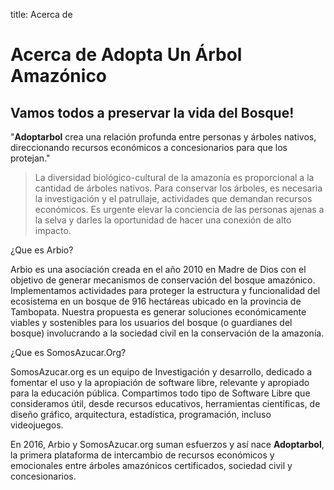 title: Acerca de

Acerca de Adopta Un Árbol Amazónico
===================================

## Vamos todos a preservar la vida del Bosque!

"**Adoptarbol** crea una relación profunda entre personas y árboles nativos, direccionando recursos económicos a concesionarios para que los protejan."

> La diversidad biológico-cultural de la amazonía es proporcional a la cantidad de árboles nativos.
> Para conservar los árboles, es necesaria la investigación y el patrullaje, actividades que demandan recursos económicos.
> Es urgente elevar la conciencia de las personas ajenas a la selva y darles la oportunidad de hacer una conexión de alto impacto. 

¿Que es Arbio?

Arbio es una asociación creada en el año 2010 en Madre de Dios con el objetivo de generar mecanismos de conservación del bosque amazónico. Implementamos actividades para proteger la estructura y funcionalidad del ecosistema en un bosque de 916 hectáreas ubicado en la provincia de Tambopata. Nuestra propuesta es generar soluciones económicamente viables y sostenibles para los usuarios del bosque (o guardianes del bosque) involucrando a la sociedad civil en la conservación de la amazonía.

¿Que es SomosAzucar.Org?

SomosAzucar.org es un equipo de Investigación y desarrollo, dedicado a fomentar el uso y la apropiación de software libre, relevante y apropiado para la educación pública. Compartimos todo tipo de Software Libre que consideramos útil, desde recursos educativos, herramientas científicas, de diseño gráfico, arquitectura, estadística, programación, incluso videojuegos.

En 2016, Arbio y SomosAzucar.org suman esfuerzos y así nace **Adoptarbol**, la primera plataforma de intercambio de recursos económicos y emocionales entre árboles amazónicos certificados, sociedad civil y concesionarios.
